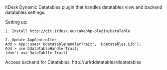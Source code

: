 itDesk Dynamic Datatables plugin that handles datatables view and backend datatables settings.


Setting up:

    1. Install http://git.itdesk.eu/cakephp-plugin/DataTable
    
    2. Update AppController
    Add > App::uses('DdatatableHandlerTrait', 'Ddatatables.Lib');
    Add > use DdatatableHandlerTrait;
    (don't use DataTablle Trait)

    
Access backend for Datatables:
http://url/ddatatables/ddatatables
